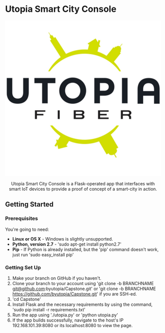 # Utopia Smart City Console
<p align="center">
   <img src="https://raw.githubusercontent.com/byutopia/Capstone/drofdarb/static/images/fiberlogowhite.jpg">
</p>

<p align="center"> Utopia Smart City Console is a Flask-operated app that interfaces with smart IoT devices to provide a proof of concept of a smart-city in action. </p>

Getting Started
-------------------

### Prerequisites

You're going to need:

 - **Linux or OS X** - Windows is slightly unsupported.
 - **Python, version 2.7** - 'sudo apt-get install python2.7'
 - **Pip** - If Python is already installed, but the 'pip' command doesn't work, just run 'sudo easy_install pip'

### Getting Set Up
1. Make your branch on GitHub if you haven't.
2. Clone your branch to your account using 'git clone -b BRANCHNAME git@github.com:byutopia/Capstone.git' or 'git clone -b BRANCHNAME https://github.com/byutopia/Capstone.git' if you are SSH-ed.
3. 'cd Capstone'
4. Install Flask and the necessary requirements by using the command, 'sudo pip install -r requirements.txt'
5. Run the app using './utopia.py' or 'python utopia.py'
6. If the app builds successfully, navigate to the host's IP 192.168.101.39:8080 or its localhost:8080 to view the page.  
